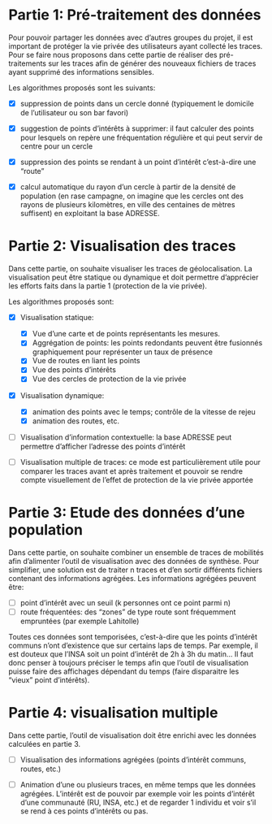 Partie 1: Pré-traitement des données
==

Pour pouvoir partager les données avec d’autres groupes du projet, il est important de protéger la vie privée des utilisateurs ayant collecté les traces. Pour se faire nous proposons dans cette partie de réaliser des pré-traitements sur les traces afin de générer des nouveaux fichiers de traces ayant supprimé des informations sensibles.

Les algorithmes proposés sont les suivants:
- [X] suppression de points dans un cercle donné (typiquement le domicile de l’utilisateur ou son bar favori)
- [X] suggestion de points d’intérêts à supprimer: il faut calculer des points pour lesquels on repère une fréquentation régulière et qui peut servir de centre pour un cercle
- [X] suppression des points se rendant à un point d’intérêt c’est-à-dire une “route”
- [X] calcul automatique du rayon d’un cercle à partir de la densité de population (en rase campagne, on imagine que les cercles ont des rayons de plusieurs kilomètres, en ville des centaines de mètres suffisent) en exploitant la base ADRESSE.


Partie 2: Visualisation des traces
==

Dans cette partie, on souhaite visualiser les traces de géolocalisation. La visualisation peut être statique ou dynamique et doit permettre d’apprécier les efforts faits dans la partie 1 (protection de la vie privée).

Les algorithmes proposés sont:

- [X] Visualisation statique:
	- [X] Vue d’une carte et de points représentants les mesures.
	- [X] Aggrégation de points: les points redondants peuvent être fusionnés graphiquement pour représenter un taux de présence
	- [X] Vue de routes en liant les points
	- [X] Vue des points d’intérêts
	- [X] Vue des cercles de protection de la vie privée
- [X] Visualisation dynamique:
	- [X] animation des points avec le temps; contrôle de la vitesse de rejeu
	- [X] animation des routes, etc.
- [ ] Visualisation d’information contextuelle: la base ADRESSE peut permettre d’afficher l’adresse des points d’intérêt
- [ ] Visualisation multiple de traces: ce mode est particulièrement utile pour comparer les traces avant et après traitement et pouvoir se rendre compte visuellement de l’effet de protection de la vie privée apportée


Partie 3: Etude des données d’une population
==

Dans cette partie, on souhaite combiner un ensemble de traces de mobilités afin d’alimenter l’outil de visualisation avec des données de synthèse. Pour simplifier, une solution est de traiter n traces et d’en sortir différents fichiers contenant des informations agrégées. Les informations agrégées peuvent être:

- [ ] point d’intérêt avec un seuil (k personnes ont ce point parmi n)
- [ ] route fréquentées: des “zones” de type route sont fréquemment empruntées (par exemple Lahitolle)

Toutes ces données sont temporisées, c’est-à-dire que les points d’intérêt communs n’ont d’existence que sur certains laps de temps. Par exemple, il est douteux que l’INSA soit un point d’intérêt de 2h à 3h du matin… Il faut donc penser à toujours préciser le temps afin que l’outil de visualisation puisse faire des affichages dépendant du temps (faire disparaitre les “vieux” point d’intérêts).

Partie 4: visualisation multiple
==

Dans cette partie, l’outil de visualisation doit être enrichi avec les données calculées en partie 3.

- [ ] Visualisation des informations agrégées (points d’intérêt communs, routes, etc.)
- [ ] Animation d’une ou plusieurs traces, en même temps que les données agrégées. L’intérêt est de pouvoir par exemple voir les points d’intérêt d’une communauté (RU, INSA, etc.) et de regarder 1 individu et voir s’il se rend à ces points d’intérêts ou pas.


